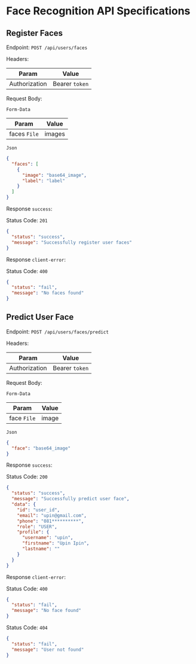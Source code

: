 # Face Recognition API Specifications

## Register Faces

Endpoint: `POST /api/users/faces`

Headers:

| Param         | Value          |
| ------------- | -------------- |
| Authorization | Bearer `token` |

Request Body:

`Form-Data`

| Param        | Value  |
| ------------ | ------ |
| faces `File` | images |

`Json`

```json
{
  "faces": [
    {
      "image": "base64_image",
      "label": "label"
    }
  ]
}
```

Response `success`:

Status Code: `201`

```json
{
  "status": "success",
  "message": "Successfully register user faces"
}
```

Response `client-error`:

Status Code: `400`

```json
{
  "status": "fail",
  "message": "No faces found"
}
```

## Predict User Face

Endpoint: `POST /api/users/faces/predict`

Headers:

| Param         | Value          |
| ------------- | -------------- |
| Authorization | Bearer `token` |

Request Body:

`Form-Data`

| Param       | Value |
| ----------- | ----- |
| face `File` | image |

`Json`

```json
{
  "face": "base64_image"
}
```

Response `success`:

Status Code: `200`

```json
{
  "status": "success",
  "message": "Successfully predict user face",
  "data": {
    "id": "user_id",
    "email": "upin@gmail.com",
    "phone": "081**********",
    "role": "USER",
    "profile": {
      "username": "upin",
      "firstname": "Upin Ipin",
      "lastname": ""
    }
  }
}
```

Response `client-error`:

Status Code: `400`

```json
{
  "status": "fail",
  "message": "No face found"
}
```

Status Code: `404`

```json
{
  "status": "fail",
  "message": "User not found"
}
```
